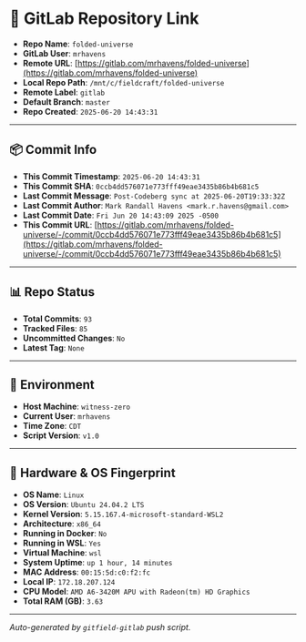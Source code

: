 # 🔗 GitLab Repository Link

- **Repo Name**: `folded-universe`
- **GitLab User**: `mrhavens`
- **Remote URL**: [https://gitlab.com/mrhavens/folded-universe](https://gitlab.com/mrhavens/folded-universe)
- **Local Repo Path**: `/mnt/c/fieldcraft/folded-universe`
- **Remote Label**: `gitlab`
- **Default Branch**: `master`
- **Repo Created**: `2025-06-20 14:43:31`

---

## 📦 Commit Info

- **This Commit Timestamp**: `2025-06-20 14:43:31`
- **This Commit SHA**: `0ccb4dd576071e773fff49eae3435b86b4b681c5`
- **Last Commit Message**: `Post-Codeberg sync at 2025-06-20T19:33:32Z`
- **Last Commit Author**: `Mark Randall Havens <mark.r.havens@gmail.com>`
- **Last Commit Date**: `Fri Jun 20 14:43:09 2025 -0500`
- **This Commit URL**: [https://gitlab.com/mrhavens/folded-universe/-/commit/0ccb4dd576071e773fff49eae3435b86b4b681c5](https://gitlab.com/mrhavens/folded-universe/-/commit/0ccb4dd576071e773fff49eae3435b86b4b681c5)

---

## 📊 Repo Status

- **Total Commits**: `93`
- **Tracked Files**: `85`
- **Uncommitted Changes**: `No`
- **Latest Tag**: `None`

---

## 🧽 Environment

- **Host Machine**: `witness-zero`
- **Current User**: `mrhavens`
- **Time Zone**: `CDT`
- **Script Version**: `v1.0`

---

## 🧬 Hardware & OS Fingerprint

- **OS Name**: `Linux`
- **OS Version**: `Ubuntu 24.04.2 LTS`
- **Kernel Version**: `5.15.167.4-microsoft-standard-WSL2`
- **Architecture**: `x86_64`
- **Running in Docker**: `No`
- **Running in WSL**: `Yes`
- **Virtual Machine**: `wsl`
- **System Uptime**: `up 1 hour, 14 minutes`
- **MAC Address**: `00:15:5d:c0:f2:fc`
- **Local IP**: `172.18.207.124`
- **CPU Model**: `AMD A6-3420M APU with Radeon(tm) HD Graphics`
- **Total RAM (GB)**: `3.63`

---

_Auto-generated by `gitfield-gitlab` push script._
